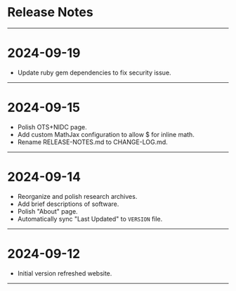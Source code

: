 Release Notes
============================================================================================

--------------------------------------------------------------------------------------------
2024-09-19
==========
* Update ruby gem dependencies to fix security issue.

--------------------------------------------------------------------------------------------
2024-09-15
==========
* Polish OTS+NIDC page.
* Add custom MathJax configuration to allow $ for inline math.
* Rename RELEASE-NOTES.md to CHANGE-LOG.md.

--------------------------------------------------------------------------------------------
2024-09-14
==========
* Reorganize and polish research archives.
* Add brief descriptions of software.
* Polish "About" page.
* Automatically sync "Last Updated" to `VERSION` file.

--------------------------------------------------------------------------------------------
2024-09-12
==========
* Initial version refreshed website.

--------------------------------------------------------------------------------------------

